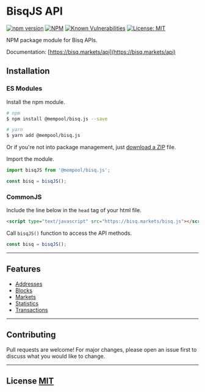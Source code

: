 # Bisq**JS** API

[![npm version](https://img.shields.io/npm/v/@mempool/bisq.js.svg?style=flat-square)](https://www.npmjs.org/package/@mempool/bisq.js)
[![NPM](https://img.shields.io/david/mempool/bisq.js.svg?style=flat-square)](https://david-dm.org/mempool/bisq.js#info=dependencies)
[![Known Vulnerabilities](https://snyk.io/test/github/mempool/bisq.js/badge.svg?style=flat-square)](https://snyk.io/test/github/mempool/bisq.js)
[![License: MIT](https://img.shields.io/badge/License-MIT-yellow.svg?style=flat-square)](https://opensource.org/licenses/MIT)

NPM package module for Bisq APIs.

Documentation: [https://bisq.markets/api](https://bisq.markets/api)

## **Installation**

### **ES Modules**

Install the npm module.

```bash
# npm
$ npm install @mempool/bisq.js --save

# yarn
$ yarn add @mempool/bisq.js
```

Or if you're not into package management, just [download a ZIP](https://github.com/mempool/mempool.js/archive/refs/heads/main.zip) file.

Import the module.

```js
import bisqJS from '@mempool/bisq.js';

const bisq = bisqJS();
```

### **CommonJS**

Include the line below in the `head` tag of your html file.

```html
<script type="text/javascript" src="https://bisq.markets/bisq.js"></script>
```

Call `bisqJS()` function to access the API methods.

```js
const bisq = bisqJS();
```

---

## **Features**

- [Addresses](./README-bisq.md#get-address)
- [Blocks](./README-bisq.md#get-blocks)
- [Markets](./README-bisq.md#get-markets)
- [Statistics](./README-bisq.md#get-statistics)
- [Transactions](./README-bisq.md#get-transactions)
---

## **Contributing**

Pull requests are welcome! For major changes, please open an issue first to discuss what you would like to change.

---

## **License** [MIT](https://choosealicense.com/licenses/mit/)
